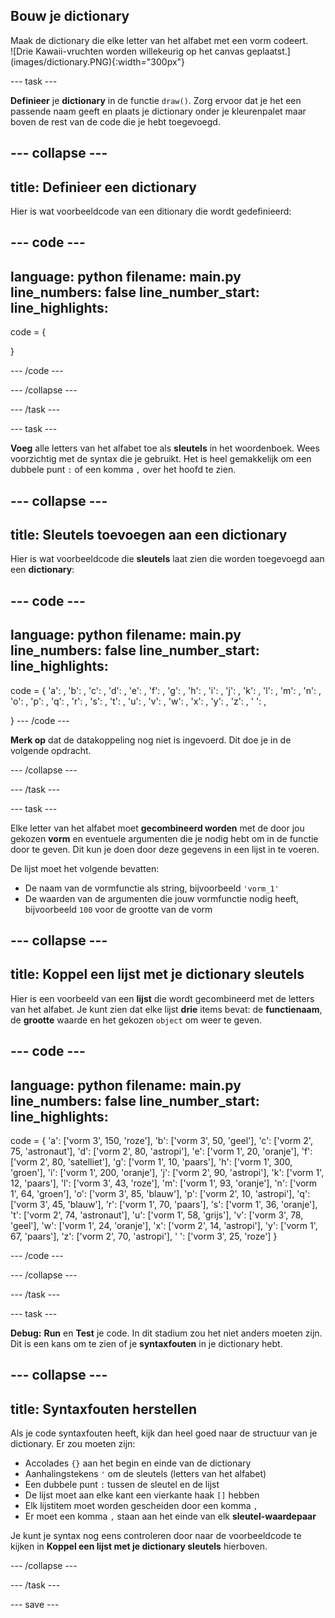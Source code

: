 ## Bouw je dictionary

<div style="display: flex; flex-wrap: wrap">
<div style="flex-basis: 200px; flex-grow: 1; margin-right: 15px;">
Maak de dictionary die elke letter van het alfabet met een vorm codeert. 
</div>
<div>
![Drie Kawaii-vruchten worden willekeurig op het canvas geplaatst.](images/dictionary.PNG){:width="300px"}
</div>
</div>

--- task ---

**Definieer** je **dictionary** in de functie `draw()`. Zorg ervoor dat je het een passende naam geeft en plaats je dictionary onder je kleurenpalet maar boven de rest van de code die je hebt toegevoegd.

--- collapse ---
---
title: Definieer een dictionary
---
Hier is wat voorbeeldcode van een ditionary die wordt gedefinieerd:

--- code ---
---
language: python
filename: main.py
line_numbers: false
line_number_start: 
line_highlights: 
---
code = {
    
}

--- /code ---

--- /collapse ---

--- /task ---

--- task ---

**Voeg** alle letters van het alfabet toe als **sleutels** in het woordenboek. Wees voorzichtig met de syntax die je gebruikt. Het is heel gemakkelijk om een dubbele punt `:` of een komma `,` over het hoofd te zien.

--- collapse ---
---
title: Sleutels toevoegen aan een dictionary
---
Hier is wat voorbeeldcode die **sleutels** laat zien die worden toegevoegd aan een **dictionary**:

--- code ---
---
language: python
filename: main.py
line_numbers: false
line_number_start: 
line_highlights: 
---
code = {
    'a': ,
    'b': ,
    'c': ,
    'd': ,
    'e': ,
    'f': ,
    'g': ,
    'h': ,
    'i': ,
    'j': ,
    'k': ,
    'l': ,
    'm': ,
    'n': ,
    'o': ,
    'p': ,
    'q': ,
    'r': ,
    's': ,
    't': ,
    'u': ,
    'v': ,
    'w': ,
    'x': ,
    'y': ,
    'z': ,
    ' ': ,
    
}
--- /code ---

**Merk op** dat de datakoppeling nog niet is ingevoerd. Dit doe je in de volgende opdracht.

--- /collapse ---

--- /task ---

--- task ---

Elke letter van het alfabet moet **gecombineerd worden** met de door jou gekozen **vorm** en eventuele argumenten die je nodig hebt om in de functie door te geven. Dit kun je doen door deze gegevens in een lijst in te voeren.

De lijst moet het volgende bevatten:
+ De naam van de vormfunctie als string, bijvoorbeeld `'vorm_1'`
+ De waarden van de argumenten die jouw vormfunctie nodig heeft, bijvoorbeeld `100` voor de grootte van de vorm

--- collapse ---
---
title: Koppel een lijst met je dictionary sleutels
---

Hier is een voorbeeld van een **lijst** die wordt gecombineerd met de letters van het alfabet. Je kunt zien dat elke lijst **drie** items bevat: de **functienaam**, de **grootte** waarde en het gekozen `object` om weer te geven.

--- code ---
---
language: python
filename: main.py
line_numbers: false
line_number_start: 
line_highlights: 
---
  code = {
    'a': ['vorm 3', 150, 'roze'],
    'b': ['vorm 3', 50, 'geel'],
    'c': ['vorm 2', 75, 'astronaut'],
    'd': ['vorm 2', 80, 'astropi'],
    'e': ['vorm 1', 20, 'oranje'],
    'f': ['vorm 2', 80, 'satelliet'],
    'g': ['vorm 1', 10, 'paars'],
    'h': ['vorm 1', 300, 'groen'],
    'i': ['vorm 1', 200, 'oranje'],
    'j': ['vorm 2', 90, 'astropi'],
    'k': ['vorm 1', 12, 'paars'],
    'l': ['vorm 3', 43, 'roze'],
    'm': ['vorm 1', 93, 'oranje'],
    'n': ['vorm 1', 64, 'groen'],
    'o': ['vorm 3', 85, 'blauw'],
    'p': ['vorm 2', 10, 'astropi'],
    'q': ['vorm 3', 45, 'blauw'],
    'r': ['vorm 1', 70, 'paars'],
    's': ['vorm 1', 36, 'oranje'],
    't': ['vorm 2', 74, 'astronaut'],
    'u': ['vorm 1', 58, 'grijs'],
    'v': ['vorm 3', 78, 'geel'],
    'w': ['vorm 1', 24, 'oranje'],
    'x': ['vorm 2', 14, 'astropi'],
    'y': ['vorm 1', 67, 'paars'],
    'z': ['vorm 2', 70, 'astropi'],
    ' ': ['vorm 3', 25, 'roze']
}

--- /code ---


--- /collapse ---

--- /task ---

--- task ---

**Debug:** **Run** en **Test** je code. In dit stadium zou het niet anders moeten zijn. Dit is een kans om te zien of je **syntaxfouten** in je dictionary hebt.

--- collapse ---
---
title: Syntaxfouten herstellen
---

Als je code syntaxfouten heeft, kijk dan heel goed naar de structuur van je dictionary. Er zou moeten zijn:
+ Accolades `{}` aan het begin en einde van de dictionary
+ Aanhalingstekens `'` om de sleutels (letters van het alfabet)
+ Een dubbele punt `:` tussen de sleutel en de lijst
+ De lijst moet aan elke kant een vierkante haak `[]` hebben
+ Elk lijstitem moet worden gescheiden door een komma `,`
+ Er moet een komma `,` staan aan het einde van elk **sleutel-waardepaar**

Je kunt je syntax nog eens controleren door naar de voorbeeldcode te kijken in **Koppel een lijst met je dictionary sleutels** hierboven.


--- /collapse ---

--- /task ---


--- save ---

